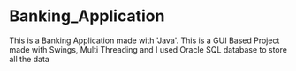 # Banking_Application
This is a Banking Application made with 'Java'.  This is a GUI Based Project made with Swings, Multi Threading and I used Oracle SQL database to store all the data
